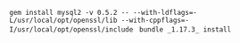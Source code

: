 `gem install mysql2 -v 0.5.2 -- --with-ldflags=-L/usr/local/opt/openssl/lib --with-cppflags=-I/usr/local/opt/openssl/include`
` bundle _1.17.3_ install`
